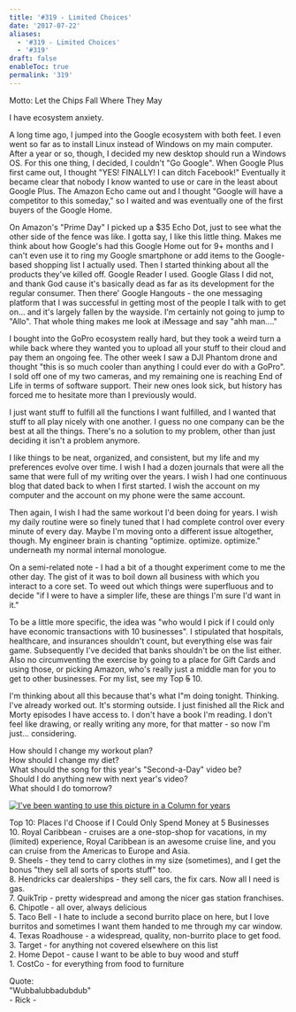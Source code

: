 ```yaml
---
title: '#319 - Limited Choices'
date: '2017-07-22'
aliases:
  - '#319 - Limited Choices'
  - '#319'
draft: false
enableToc: true
permalink: '319'
---
```


Motto: Let the Chips Fall Where They May  
  
I have ecosystem anxiety.   
  
A long time ago, I jumped into the Google ecosystem with both feet. I even went so far as to install Linux instead of Windows on my main computer. After a year or so, though, I decided my new desktop should run a Windows OS. For this one thing, I decided, I couldn't "Go Google". When Google Plus first came out, I thought "YES! FINALLY! I can ditch Facebook!" Eventually it became clear that nobody I know wanted to use or care in the least about Google Plus. The Amazon Echo came out and I thought "Google will have a competitor to this someday," so I waited and was eventually one of the first buyers of the Google Home.  
  
On Amazon's "Prime Day" I picked up a $35 Echo Dot, just to see what the other side of the fence was like. I gotta say, I like this little thing. Makes me think about how Google's had this Google Home out for 9+ months and I can't even use it to ring my Google smartphone or add items to the Google-based shopping list I actually used. Then I started thinking about all the products they've killed off. Google Reader I used. Google Glass I did not, and thank God cause it's basically dead as far as its development for the regular consumer. Then there' Google Hangouts - the one messaging platform that I was successful in getting most of the people I talk with to get on... and it's largely fallen by the wayside. I'm certainly not going to jump to "Allo". That whole thing makes me look at iMessage and say "ahh man...."  
  
I bought into the GoPro ecosystem really hard, but they took a weird turn a while back where they wanted you to upload all your stuff to their cloud and pay them an ongoing fee. The other week I saw a DJI Phantom drone and thought "this is so much cooler than anything I could ever do with a GoPro". I sold off one of my two cameras, and my remaining one is reaching End of Life in terms of software support. Their new ones look sick, but history has forced me to hesitate more than I previously would.  
  
I just want stuff to fulfill all the functions I want fulfilled, and I wanted that stuff to all play nicely with one another. I guess no one company can be the best at all the things. There's no a solution to my problem, other than just deciding it isn't a problem anymore.  
  
I like things to be neat, organized, and consistent, but my life and my preferences evolve over time. I wish I had a dozen journals that were all the same that were full of my writing over the years. I wish I had one continuous blog that dated back to when I first started. I wish the account on my computer and the account on my phone were the same account.  
  
Then again, I wish I had the same workout I'd been doing for years. I wish my daily routine were so finely tuned that I had complete control over every minute of every day. Maybe I'm moving onto a different issue altogether, though. My engineer brain is chanting "optimize. optimize. optimize." underneath my normal internal monologue.  
  
On a semi-related note - I had a bit of a thought experiment come to me the other day. The gist of it was to boil down all business with which you interact to a core set. To weed out which things were superfluous and to decide "if I were to have a simpler life, these are things I'm sure I'd want in it."  
  
To be a little more specific, the idea was "who would I pick if I could only have economic transactions with 10 businesses". I stipulated that hospitals, healthcare, and insurances shouldn't count, but everything else was fair game. Subsequently I've decided that banks shouldn't be on the list either. Also no circumventing the exercise by going to a place for Gift Cards and using those, or picking Amazon, who's really just a middle man for you to get to other businesses. For my list, see my Top ~~5~~ 10.  
  
I'm thinking about all this because that's what I"m doing tonight. Thinking. I've already worked out. It's storming outside. I just finished all the Rick and Morty episodes I have access to. I don't have a book I'm reading. I don't feel like drawing, or really writing any more, for that matter - so now I'm just... considering.  
  
How should I change my workout plan?  
How should I change my diet?  
What should the song for this year's "Second-a-Day" video be?  
Should I do anything new with next year's video?  
What should I do tomorrow?  
  
[![I've been wanting to use this picture in a Column for years](assets/319-1.gif)](https://2.bp.blogspot.com/-BCZC6wt4p4s/WXQJ5SPNlnI/AAAAAAACth8/81d6f24-LEcRvBba1FisPk8GQc9Ktf7EgCLcBGAs/s1600/The%2BChamber%2Bof%2BUnderstanding.gif)
  
  
Top 10: Places I'd Choose if I Could Only Spend Money at 5 Businesses  
10\. Royal Caribbean - cruises are a one-stop-shop for vacations, in my (limited) experience, Royal Caribbean is an awesome cruise line, and you can cruise from the Americas to Europe and Asia.  
9\. Sheels - they tend to carry clothes in my size (sometimes), and I get the bonus "they sell all sorts of sports stuff" too.  
8\. Hendricks car dealerships - they sell cars, the fix cars. Now all I need is gas.  
7\. QuikTrip - pretty widespread and among the nicer gas station franchises.  
6\. Chipotle - all over, always delicious  
5\. Taco Bell - I hate to include a second burrito place on here, but I love burritos and sometimes I want them handed to me through my car window.  
4\. Texas Roadhouse - a widespread, quality, non-burrito place to get food.  
3\. Target - for anything not covered elsewhere on this list  
2\. Home Depot - cause I want to be able to buy wood and stuff  
1\. CostCo - for everything from food to furniture  
  
Quote:  
"Wubbalubbadubdub"  
\- Rick -
